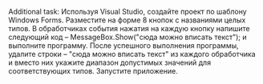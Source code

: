 Additional task: Используя Visual Studio, создайте проект по шаблону Windows Forms. Разместите на форме 8 кнопок с названиями целых типов. В обработчиках события нажатия на каждую кнопку напишите следующий код – MessageBox.Show("сюда можно вписать текст"); и выполните программу. После успешного выполнения программы, удалите строки – "сюда можно вписать текст" из каждого обработчика и вместо них укажите диапазон допустимых значений для соответствующих типов. Запустите приложение.
